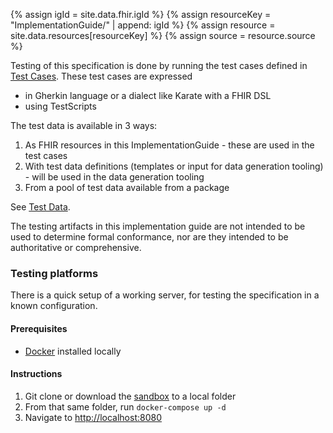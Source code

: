 ---
---
{% assign igId = site.data.fhir.igId %}
{% assign resourceKey = "ImplementationGuide/" | append: igId %}
{% assign resource = site.data.resources[resourceKey] %}
{% assign source = resource.source %}

Testing of this specification is done by running the test cases defined in [Test Cases](test-cases.html).
These test cases are expressed 
* in Gherkin language or a dialect like Karate with a FHIR DSL
* using TestScripts


The test data is available in 3 ways:
1. As FHIR resources in this ImplementationGuide - these are used in the test cases
2. With test data definitions (templates or input for data generation tooling) - will be used in the data generation tooling 
3. From a pool of test data available from a package 


See [Test Data](test-data.html).


The testing artifacts in this implementation guide are not intended to be used to determine formal conformance, nor are they intended to be authoritative or comprehensive.



### Testing platforms


There is a quick setup of a working server, for testing the specification in a known configuration.  

#### Prerequisites
* [Docker](https://www.docker.com) installed locally

#### Instructions
1. Git clone or download the <a href="https://github.com/medigree/ips-sandbox/archive/refs/heads/main.zip" >sandbox</a>  to a local folder   
3. From that same folder, run `docker-compose up -d`  
4. Navigate to <a href="http://localhost:8080">http://localhost:8080</a>

